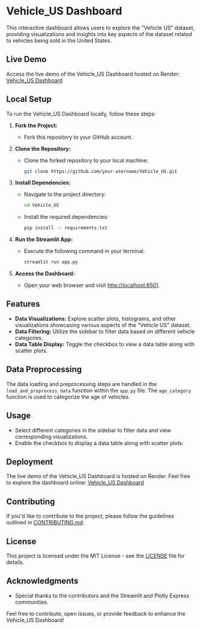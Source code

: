 # Vehicle_US Dashboard

This interactive dashboard allows users to explore the "Vehicle US" dataset, providing visualizations and insights into key aspects of the dataset related to vehicles being sold in the United States.

## Live Demo

Access the live demo of the Vehicle_US Dashboard hosted on Render: [Vehicle_US Dashboard](https://vehicle-us.onrender.com)

## Local Setup

To run the Vehicle_US Dashboard locally, follow these steps:

1. **Fork the Project:**
   - Fork this repository to your GitHub account.

2. **Clone the Repository:**
   - Clone the forked repository to your local machine:
     ```bash
     git clone https://github.com/your-username/Vehicle_US.git
     ```

3. **Install Dependencies:**
   - Navigate to the project directory:
     ```bash
     cd Vehicle_US
     ```
   - Install the required dependencies:
     ```bash
     pip install -r requirements.txt
     ```

4. **Run the Streamlit App:**
   - Execute the following command in your terminal:
     ```bash
     streamlit run app.py
     ```

5. **Access the Dashboard:**
   - Open your web browser and visit [http://localhost:8501](http://localhost:8501).

## Features

- **Data Visualizations:** Explore scatter plots, histograms, and other visualizations showcasing various aspects of the "Vehicle US" dataset.
- **Data Filtering:** Utilize the sidebar to filter data based on different vehicle categories.
- **Data Table Display:** Toggle the checkbox to view a data table along with scatter plots.

## Data Preprocessing

The data loading and preprocessing steps are handled in the `load_and_preprocess_data` function within the `app.py` file. The `age_category` function is used to categorize the age of vehicles.

## Usage

- Select different categories in the sidebar to filter data and view corresponding visualizations.
- Enable the checkbox to display a data table along with scatter plots.

## Deployment

The live demo of the Vehicle_US Dashboard is hosted on Render. Feel free to explore the dashboard online: [Vehicle_US Dashboard](https://vehicle-us.onrender.com)

## Contributing

If you'd like to contribute to the project, please follow the guidelines outlined in [CONTRIBUTING.md](CONTRIBUTING.md).

## License

This project is licensed under the MIT License - see the [LICENSE](LICENSE) file for details.

## Acknowledgments

- Special thanks to the contributors and the Streamlit and Plotly Express communities.

Feel free to contribute, open issues, or provide feedback to enhance the Vehicle_US Dashboard!
